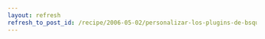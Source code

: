 ```yaml
---
layout: refresh
refresh_to_post_id: /recipe/2006-05-02/personalizar-los-plugins-de-bsqueda-de-firefox
---
```

